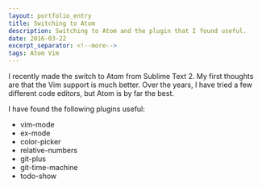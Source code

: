 ```yaml
---
layout: portfolio_entry
title: Switching to Atom
description: Switching to Atom and the plugin that I found useful.
date: 2016-03-22
excerpt_separator: <!--more-->
tags: Atom Vim
---
```


I recently made the switch to Atom from Sublime Text 2. My first thoughts are that the Vim support is much better. Over the years, I have tried a few different code editors, but Atom is by far the best.

<!--more-->

I have found the following plugins useful:

* vim-mode
* ex-mode
* color-picker
* relative-numbers
* git-plus
* git-time-machine
* todo-show